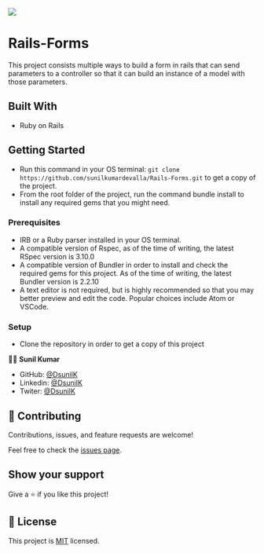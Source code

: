 ![](https://img.shields.io/badge/Microverse-blueviolet)

# Rails-Forms


This project consists multiple ways to build a form in rails that can send parameters to a controller so that it can build an instance of a model with those parameters.


## Built With

- Ruby on Rails


## Getting Started

- Run this command in your OS terminal: `git clone https://github.com/sunilkumardevalla/Rails-Forms.git` to get a copy of the project.
- From the root folder of the project, run the command bundle install to install any required gems that you might need.

### Prerequisites

* IRB or a Ruby parser installed in your OS terminal.
* A compatible version of Rspec, as of the time of writing, the latest RSpec version is 3.10.0
* A compatible version of Bundler in order to install and check the required gems for this project. As of the time of writing, the latest Bundler version is 2.2.10
* A text editor is not required, but is highly recommended so that you may better preview and edit the code. Popular choices include Atom or VSCode.

### Setup

- Clone the repository in order to get a copy of this project


🧑‍💻 **Sunil Kumar**

- GitHub: [@DsunilK](https://github.com/sunilkumardevalla)
- Linkedin: [@DsunilK](https://www.linkedin.com/in/sunilkumardevalla/)
- Twiter: [@DsunilK](https://twitter.com/D_sunil_K)

## 🤝 Contributing

Contributions, issues, and feature requests are welcome!

Feel free to check the [issues page](https://github.com/sunilkumardevalla/Rails-Forms/issues).

## Show your support

Give a ⭐️ if you like this project!


## 📝 License


This project is [MIT](LICENSE) licensed.
